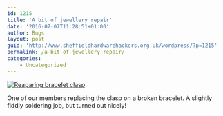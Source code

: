 ```yaml
---
id: 1215
title: 'A bit of jewellery repair'
date: '2016-07-07T11:28:51+01:00'
author: Bugs
layout: post
guid: 'http://www.sheffieldhardwarehackers.org.uk/wordpress/?p=1215'
permalink: /a-bit-of-jewellery-repair/
categories:
    - Uncategorized
---
```


[![Reaparing bracelet clasp](https://www.sheffieldhackspace.org.uk/wordpress/wp-content/uploads/2016/07/Reaparing-bracelet-clasp.jpg)](https://www.sheffieldhackspace.org.uk/wordpress/wp-content/uploads/2016/07/Reaparing-bracelet-clasp.jpg)

One of our members replacing the clasp on a broken bracelet. A slightly fiddly soldering job, but turned out nicely!
<!--- path/to this posts images is ![]({{ site.baseurl }}/assets/blog/2016-07-07-a-bit-of-jewellery-repair/ --->